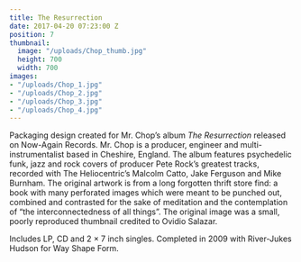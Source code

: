 ```yaml
---
title: The Resurrection
date: 2017-04-20 07:23:00 Z
position: 7
thumbnail:
  image: "/uploads/Chop_thumb.jpg"
  height: 700
  width: 700
images:
- "/uploads/Chop_1.jpg"
- "/uploads/Chop_2.jpg"
- "/uploads/Chop_3.jpg"
- "/uploads/Chop_4.jpg"
---
```


Packaging design created for Mr. Chop’s album *The Resurrection* released on Now-Again Records. Mr. Chop is a producer, engineer and multi-instrumentalist based in Cheshire, England. The album features psychedelic funk, jazz and rock covers of producer Pete Rock’s greatest tracks, recorded with The Heliocentric’s Malcolm Catto, Jake Ferguson and Mike Burnham. The original artwork is from a long forgotten thrift store find: a book with many perforated images which were meant to be punched out, combined and contrasted for the sake of meditation and the contemplation of “the interconnectedness of all things”. The original image was a small, poorly reproduced thumbnail credited to Ovidio Salazar.

Includes LP, CD and 2 × 7 inch singles. Completed in 2009 with River-Jukes Hudson for Way Shape Form.